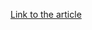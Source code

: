 [Link to the article](https://www.hybrid-analysis.com/search?query=9da5bcf6dacc05217e3066da1c1a492ab837e2fdcc1782191e58a35753c3acfe)
